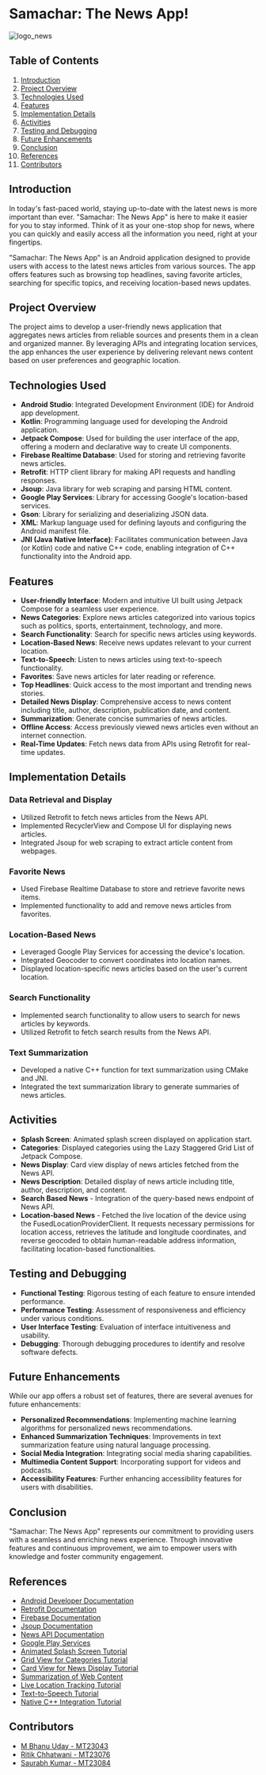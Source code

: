 # Samachar: The News App!

![logo_news](https://github.com/bhanu-uday09/MC_Project/assets/140607545/f6564734-409f-41f0-a36d-cc1b21de2e2d)

## Table of Contents

1. [Introduction](#introduction)
2. [Project Overview](#project-overview)
3. [Technologies Used](#technologies-used)
4. [Features](#features)
5. [Implementation Details](#implementation-details)
6. [Activities](#activities)
7. [Testing and Debugging](#testing-and-debugging)
8. [Future Enhancements](#future-enhancements)
9. [Conclusion](#conclusion)
10. [References](#references)
11. [Contributors](#contributors)

## Introduction

In today's fast-paced world, staying up-to-date with the latest news is more important than ever. "Samachar: The News App" is here to make it easier for you to stay informed. Think of it as your one-stop shop for news, where you can quickly and easily access all the information you need, right at your fingertips.

"Samachar: The News App" is an Android application designed to provide users with access to the latest news articles from various sources. The app offers features such as browsing top headlines, saving favorite articles, searching for specific topics, and receiving location-based news updates.

## Project Overview

The project aims to develop a user-friendly news application that aggregates news articles from reliable sources and presents them in a clean and organized manner. By leveraging APIs and integrating location services, the app enhances the user experience by delivering relevant news content based on user preferences and geographic location.

## Technologies Used

- **Android Studio**: Integrated Development Environment (IDE) for Android app development.
- **Kotlin**: Programming language used for developing the Android application.
- **Jetpack Compose**: Used for building the user interface of the app, offering a modern and declarative way to create UI components.
- **Firebase Realtime Database**: Used for storing and retrieving favorite news articles.
- **Retrofit**: HTTP client library for making API requests and handling responses.
- **Jsoup**: Java library for web scraping and parsing HTML content.
- **Google Play Services**: Library for accessing Google's location-based services.
- **Gson**: Library for serializing and deserializing JSON data.
- **XML**: Markup language used for defining layouts and configuring the Android manifest file.
- **JNI (Java Native Interface)**: Facilitates communication between Java (or Kotlin) code and native C++ code, enabling integration of C++ functionality into the Android app.

## Features

- **User-friendly Interface**: Modern and intuitive UI built using Jetpack Compose for a seamless user experience.
- **News Categories**: Explore news articles categorized into various topics such as politics, sports, entertainment, technology, and more.
- **Search Functionality**: Search for specific news articles using keywords.
- **Location-Based News**: Receive news updates relevant to your current location.
- **Text-to-Speech**: Listen to news articles using text-to-speech functionality.
- **Favorites**: Save news articles for later reading or reference.
- **Top Headlines**: Quick access to the most important and trending news stories.
- **Detailed News Display**: Comprehensive access to news content including title, author, description, publication date, and content.
- **Summarization**: Generate concise summaries of news articles.
- **Offline Access**: Access previously viewed news articles even without an internet connection.
- **Real-Time Updates**: Fetch news data from APIs using Retrofit for real-time updates.

## Implementation Details

### Data Retrieval and Display

- Utilized Retrofit to fetch news articles from the News API.
- Implemented RecyclerView and Compose UI for displaying news articles.
- Integrated Jsoup for web scraping to extract article content from webpages.

### Favorite News

- Used Firebase Realtime Database to store and retrieve favorite news items.
- Implemented functionality to add and remove news articles from favorites.

### Location-Based News

- Leveraged Google Play Services for accessing the device's location.
- Integrated Geocoder to convert coordinates into location names.
- Displayed location-specific news articles based on the user's current location.

### Search Functionality

- Implemented search functionality to allow users to search for news articles by keywords.
- Utilized Retrofit to fetch search results from the News API.

### Text Summarization

- Developed a native C++ function for text summarization using CMake and JNI.
- Integrated the text summarization library to generate summaries of news articles.

## Activities

- **Splash Screen**: Animated splash screen displayed on application start.
- **Categories**: Displayed categories using the Lazy Staggered Grid List of Jetpack Compose.
- **News Display**: Card view display of news articles fetched from the News API.
- **News Description**: Detailed display of news article including title, author, description, and content.
- **Search Based News** - Integration of the query-based news endpoint of News API.
- **Location-based News** - Fetched the live location of the device using the FusedLocationProviderClient. It requests necessary permissions for location access, retrieves the latitude and longitude coordinates, and reverse geocoded to obtain human-readable address information, facilitating location-based functionalities.

## Testing and Debugging

- **Functional Testing**: Rigorous testing of each feature to ensure intended performance.
- **Performance Testing**: Assessment of responsiveness and efficiency under various conditions.
- **User Interface Testing**: Evaluation of interface intuitiveness and usability.
- **Debugging**: Thorough debugging procedures to identify and resolve software defects.

## Future Enhancements

While our app offers a robust set of features, there are several avenues for future enhancements:

- **Personalized Recommendations**: Implementing machine learning algorithms for personalized news recommendations.
- **Enhanced Summarization Techniques**: Improvements in text summarization feature using natural language processing.
- **Social Media Integration**: Integrating social media sharing capabilities.
- **Multimedia Content Support**: Incorporating support for videos and podcasts.
- **Accessibility Features**: Further enhancing accessibility features for users with disabilities.

## Conclusion

"Samachar: The News App" represents our commitment to providing users with a seamless and enriching news experience. Through innovative features and continuous improvement, we aim to empower users with knowledge and foster community engagement.

## References

- [Android Developer Documentation](https://developer.android.com/docs)
- [Retrofit Documentation](https://square.github.io/retrofit/)
- [Firebase Documentation](https://firebase.google.com/docs)
- [Jsoup Documentation](https://jsoup.org/documentation)
- [News API Documentation](https://newsapi.org/docs)
- [Google Play Services](https://developers.google.com/android/guides/overview)
- [Animated Splash Screen Tutorial](https://www.youtube.com/watch?v=eFZmMSm1G1c)
- [Grid View for Categories Tutorial](https://www.youtube.com/watch?v=EMJ_Py1mcj4)
- [Card View for News Display Tutorial](https://www.youtube.com/watch?v=b3yC0GeThUA)
- [Summarization of Web Content](https://github.com/Shashankappu/Summarify)
- [Live Location Tracking Tutorial](https://www.youtube.com/watch?v=Jj14sw4Yxk0)
- [Text-to-Speech Tutorial](https://www.youtube.com/watch?v=vo24aZ0UtsA)
- [Native C++ Integration Tutorial](https://youtu.be/bI5_lLovoy4?si=I8Jf4k0iOqbYmZui)

## Contributors

- [M Bhanu Uday - MT23043](https://github.com/bhanu-uday09)
- [Ritik Chhatwani - MT23076](https://github.com/ritik23076)
- [Saurabh Kumar - MT23084](https://github.com/kumarsaurabh614)
